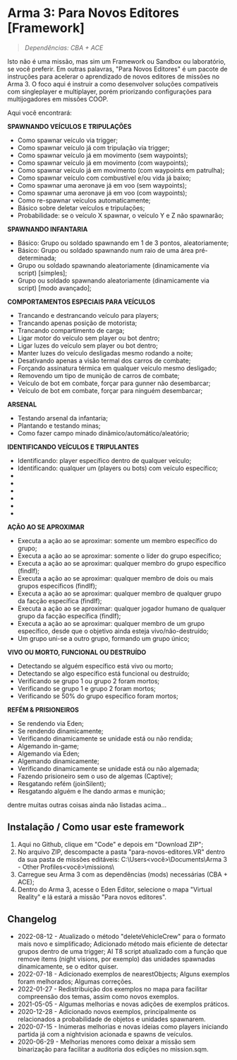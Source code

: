# Arma 3: Para Novos Editores [Framework]
>*Dependências: CBA + ACE*

Isto não é uma missão, mas sim um Framework ou Sandbox ou laboratório, se você preferir. Em outras palavras, "Para Novos Editores" é um pacote de instruções para acelerar o aprendizado de novos editores de missões no Arma 3. O foco aqui é instruir a como desenvolver soluções compatíveis com singleplayer e multiplayer, porém priorizando configurações para multijogadores em missões COOP.

Aqui você encontrará:

**SPAWNANDO VEÍCULOS E TRIPULAÇÕES**

- Como spawnar veículo via trigger;
- Como spawnar veículo já com tripulação via trigger;
- Como spawnar veículo já em movimento (sem waypoints);
- Como spawnar veículo já em movimento (com waypoints);
- Como spawnar veículo já em movimento (com waypoints em patrulha);
- Como spawnar veículo com combustível e/ou vida já baixo;
- Como spawnar uma aeronave já em voo (sem waypoints);
- Como spawnar uma aeronave já em voo (com waypoints);
- Como re-spawnar veículos automaticamente;
- Básico sobre deletar veículos e tripulações;
- Probabilidade: se o veículo X spawnar, o veículo Y e Z não spawnarão;

**SPAWNANDO INFANTARIA**

- Básico: Grupo ou soldado spawnando em 1 de 3 pontos, aleatoriamente;
- Básico: Grupo ou soldado spawnando num raio de uma área pré-determinada;
- Grupo ou soldado spawnando aleatoriamente (dinamicamente via script) [simples];
- Grupo ou soldado spawnando aleatoriamente (dinamicamente via script) [modo avançado];

**COMPORTAMENTOS ESPECIAIS PARA VEÍCULOS**

- Trancando e destrancando veículo para players;
- Trancando apenas posição de motorista;
- Trancando compartimento de carga;
- Ligar motor do veículo sem player ou bot dentro;
- Ligar luzes do veículo sem player ou bot dentro;
- Manter luzes do veículo desligadas mesmo rodando a noite;
- Desativando apenas a visão termal dos carros de combate;
- Forçando assinatura térmica em qualquer veículo mesmo desligado;
- Removendo um tipo de munição de carros de combate;
- Veículo de bot em combate, forçar para gunner não desembarcar;
- Veículo de bot em combate, forçar para ninguém desembarcar;
 
**ARSENAL**

- Testando arsenal da infantaria;
- Plantando e testando minas;
- Como fazer campo minado dinâmico/automático/aleatório;

**IDENTIFICANDO VEÍCULOS E TRIPULANTES**

- Identificando: player específico dentro de qualquer veículo;
- Identificando: qualquer um (players ou bots) com veículo específico;
- 
- 
- 
- 
- 
- 

**AÇÃO AO SE APROXIMAR**

- Executa a ação ao se aproximar: somente um membro específico do grupo;
- Executa a ação ao se aproximar: somente o líder do grupo específico;
- Executa a ação ao se aproximar: qualquer membro do grupo específico (findIf);
- Executa a ação ao se aproximar: qualquer membro de dois ou mais grupos específicos (findIf);
- Executa a ação ao se aproximar: qualquer membro de qualquer grupo da facção específica (findIf);
- Executa a ação ao se aproximar: qualquer jogador humano de qualquer grupo da facção específica (findIf);
- Executa a ação ao se aproximar: qualquer membro de um grupo específico, desde que o objetivo ainda esteja vivo/não-destruído;
- Um grupo uni-se a outro grupo, formando um grupo único;

**VIVO OU MORTO, FUNCIONAL OU DESTRUÍDO**

- Detectando se alguém específico está vivo ou morto;
- Detectando se algo específico está funcional ou destruído;
- Verificando se grupo 1 ou grupo 2 foram mortos;
- Verificando se grupo 1 e grupo 2 foram mortos;
- Verificando se 50% do grupo específico foram mortos;

**REFÉM & PRISIONEIROS**

- Se rendendo via Eden;
- Se rendendo dinamicamente;
- Verificando dinamicamente se unidade está ou não rendida;
- Algemando in-game;
- Algemando via Eden;
- Algemando dinamicamente;
- Verificando dinamicamente se unidade está ou não algemada;
- Fazendo prisioneiro sem o uso de algemas (Captive);
- Resgatando refém (joinSilent);
- Resgatando alguém e lhe dando armas e munição;

dentre muitas outras coisas ainda não listadas acima...

## Instalação / Como usar este framework

1) Aqui no Github, clique em "Code" e depois em "Download ZIP";
2) No arquivo ZIP, descompacte a pasta "para-novos-editores.VR" dentro da sua pasta de missões editáveis: C:\Users\<você>\Documents\Arma 3 - Other Profiles\<você>\missions\
3) Carregue seu Arma 3 com as dependências (mods) necessárias (CBA + ACE);
4) Dentro do Arma 3, acesse o Eden Editor, selecione o mapa "Virtual Reality" e lá estará a missão "Para novos editores".

## Changelog

- 2022-08-12 - Atualizado o método "deleteVehicleCrew" para o formato mais novo e simplificado; Adicionado método mais eficiente de detectar grupos dentro de uma trigger; AI T8 script atualizado com a função que remove items (night visions, por exemplo) das unidades spawnadas dinamicamente, se o editor quiser.
- 2022-07-18 - Adicionado exemplos de nearestObjects; Alguns exemplos foram melhorados; Algumas correções.
- 2022-01-27 - Redistribuição dos exemplos no mapa para facilitar compreensão dos temas, assim como novos exemplos.
- 2021-05-05 - Algumas melhorias e novas adições de exemplos práticos.
- 2020-12-28 - Adicionado novos exemplos, principalmente os relacionados a probabilidade de objetos e unidades spawnarem.
- 2020-07-15 - Inúmeras melhorias e novas ideias como players iniciando partida já com a nightvision acionada e spawns de veículos.
- 2020-06-29 - Melhorias menores como deixar a missão sem binarização para facilitar a auditoria dos edições no mission.sqm.
